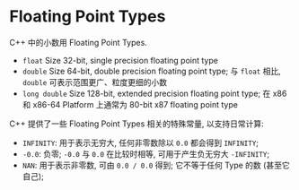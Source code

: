 # Floating Point Types

C++ 中的小数用 Floating Point Types.

- `float` Size 32-bit, single precision floating point type
- `double` Size 64-bit, double precision floating point type; 
  与 `float` 相比, `double` 可表示范围更广、粒度更细的小数
- `long double` Size 128-bit, extended precision floating point type; 
  在 x86 和 x86-64 Platform 上通常为 80-bit x87 floating point type
  
C++ 提供了一些 Floating Point Types 相关的特殊常量, 以支持日常计算:

- `INFINITY`: 用于表示无穷大, 任何非零数除以 `0.0` 都会得到 `INFINITY`;
- `-0.0`: 负零; `-0.0` 与 `0.0` 在比较时相等, 可用于产生负无穷大 `-INFINITY`;
- `NAN`: 用于表示非零数, 可由 `0.0 / 0.0` 得到; 它不等于任何 Type 的数 (甚至它自己);